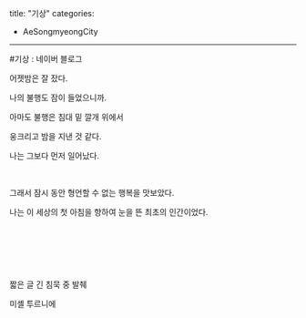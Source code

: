 title: "기상"
categories:
 - AeSongmyeongCity
---
#기상 : 네이버 블로그








어젯밤은 잘 잤다.

나의 불행도 잠이 들었으니까.

아마도 불행은 침대 밑 깔개 위에서

웅크리고 밤을 지낸 것 같다.

나는 그보다 먼저 일어났다.

​

그래서 잠시 동안 형언할 수 없는 행복을 맛보았다.

나는 이 세상의 첫 아침을 향하여 눈을 뜬 최초의 인간이었다.

​

​

​

짧은 글 긴 침묵 중 발췌

미셸 투르니에